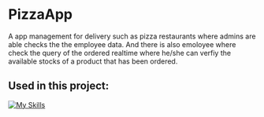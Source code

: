 # PizzaApp

A app management for delivery such as pizza restaurants where admins are able checks the the employee data. And there is also emoloyee where check the query
of the ordered realtime where he/she can verfiy the available stocks of a product that has been ordered. 

## Used in this project:
[![My Skills](https://skillicons.dev/icons?i=gradle,java,vscode,Junit&perline=3)](https://skillicons.dev)
